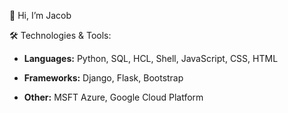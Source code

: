 👋 Hi, I’m Jacob

🛠️ Technologies & Tools: 

- **Languages:** Python, SQL, HCL, Shell, JavaScript, CSS, HTML

- **Frameworks:**  Django, Flask, Bootstrap

- **Other:** MSFT Azure, Google Cloud Platform
